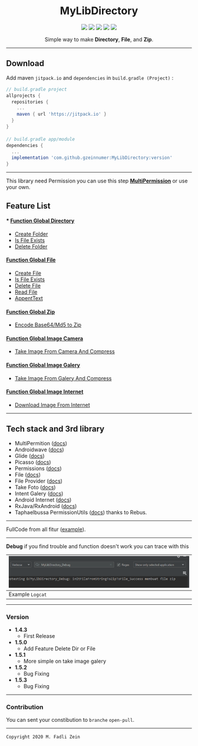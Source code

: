 <h1 align="center">
  MyLibDirectory
</h1>

<div align="center">
    <a><img src="https://img.shields.io/badge/Version-1.5.3-brightgreen.svg?style=flat"></a>
    <a><img src="https://img.shields.io/badge/ID-gzeinnumer-blue.svg?style=flat"></a>
    <a><img src="https://img.shields.io/badge/Java-Suport-green?logo=java&style=flat"></a>
    <a><img src="https://img.shields.io/badge/Koltin-Suport-green?logo=kotlin&style=flat"></a>
    <a href="https://github.com/gzeinnumer"><img src="https://img.shields.io/github/followers/gzeinnumer?label=follow&style=social"></a>
    <br>
    <p>Simple way to make <b>Directory</b>, <b>File</b>, and <b>Zip</b>.</p>
</div>

---

## Download
Add maven `jitpack.io` and `dependencies` in `build.gradle (Project)` :
```gradle
// build.gradle project
allprojects {
  repositories {
    ...
    maven { url 'https://jitpack.io' }
  }
}

// build.gradle app/module
dependencies {
  ...
  implementation 'com.github.gzeinnumer:MyLibDirectory:version'
}
```

---

This library need Permission you can use this step [**MultiPermission**](https://github.com/gzeinnumer/MultiPermition2) or use your own.

## Feature List
#### * [Function Global Directory](https://github.com/gzeinnumer/MyLibDirectory/blob/master/README_1.md)
- [Create Folder](https://github.com/gzeinnumer/MyLibDirectory/blob/master/README_1.md#create-folder)
- [Is File Exists](https://github.com/gzeinnumer/MyLibDirectory/blob/master/README_1.md#is-file-exists)
- [Delete Folder](https://github.com/gzeinnumer/MyLibDirectory/blob/master/README_1.md#delete-folder)

#### [Function Global File](https://github.com/gzeinnumer/MyLibDirectory/blob/master/README_2.md)
- [Create File](https://github.com/gzeinnumer/MyLibDirectory/blob/master/README_2.md#create-file)
- [Is File Exists](https://github.com/gzeinnumer/MyLibDirectory/blob/master/README_2.md#is-file-exists)
- [Delete File](https://github.com/gzeinnumer/MyLibDirectory/blob/master/README_2.md#delete-file)
- [Read File](https://github.com/gzeinnumer/MyLibDirectory/blob/master/README_2.md#read-file)
- [AppentText](https://github.com/gzeinnumer/MyLibDirectory/blob/master/README_2.md#appenttext)

#### [Function Global Zip](https://github.com/gzeinnumer/MyLibDirectory/blob/master/README_3.md)
- [Encode Base64/Md5 to Zip](https://github.com/gzeinnumer/MyLibDirectory/blob/master/README_3.md#base64-to-zip)

#### [Function Global Image Camera](https://github.com/gzeinnumer/MyLibDirectory/blob/master/README_4.md)
- [Take Image From Camera And Compress](https://github.com/gzeinnumer/MyLibDirectory/blob/master/README_4.md#take-image-from-camera-and-compress)

#### [Function Global Image Galery](https://github.com/gzeinnumer/MyLibDirectory/blob/master/README_5.md)
- [Take Image From Galery And Compress](https://github.com/gzeinnumer/MyLibDirectory/blob/master/README_5.md#take-image-from-galery-and-compress)

#### [Function Global Image Internet](https://github.com/gzeinnumer/MyLibDirectory/blob/master/README_6.md)
- [Download Image From Internet](https://github.com/gzeinnumer/MyLibDirectory/blob/master/README_6.md#download-image-from-internet)

---

## Tech stack and 3rd library
- MultiPermition ([docs](https://github.com/gzeinnumer/MultiPermition2))
- Androidwave ([docs](https://androidwave.com/))
- Glide ([docs](https://github.com/bumptech/glide))
- Picasso ([docs](https://github.com/square/picasso))
- Permissions ([docs](https://developer.android.com/guide/topics/permissions/overview))
- File ([docs](https://developer.android.com/reference/java/io/File))
- File Provider ([docs](https://developer.android.com/training/secure-file-sharing/setup-sharing?hl=id))
- Take Foto ([docs](https://developer.android.com/training/camera/photobasics?hl=id))
- Intent Galery ([docs](https://developer.android.com/guide/components/intents-common?hl=id))
- Android Internet ([docs](https://developer.android.com/training/basics/network-ops/connecting))
- RxJava/RxAndroid ([docs](https://github.com/ReactiveX/RxJava))
- Taphaelbussa PermissionUtils ([docs](https://github.com/raphaelbussa/PermissionUtils)) thanks to Rebus.

---

FullCode from all fitur ([example](https://github.com/gzeinnumer/MyLibDirectoryExample)).

---

**Debug** if you find trouble and function doesn't work you can trace with this

| ![](https://github.com/gzeinnumer/MyLibDirectory/blob/master/assets/debug.jpg) |
|:-------------------------------------------------------------------------------|
| Example `Logcat`                                                               |

---

### Version
- **1.4.3**
  - First Release
- **1.5.0**
  - Add Feature Delete Dir or File
- **1.5.1**
  - More simple on take image galery
- **1.5.2**
  - Bug Fixing
- **1.5.3**
  - Bug Fixing

---

### Contribution
You can sent your constibution to `branche` `open-pull`.

---

```
Copyright 2020 M. Fadli Zein
```
